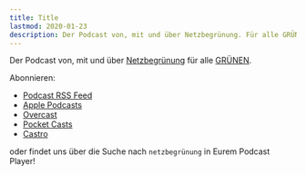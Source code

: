 ```yaml
---
title: Title
lastmod: 2020-01-23
description: Der Podcast von, mit und über Netzbegrünung. Für alle GRÜNEN.
---
```


Der Podcast von, mit und über [Netzbegrünung](https://blog.netzbegruenung.de/) für alle [GRÜNEN](https://www.gruene.de/).

Abonnieren:

- [Podcast RSS Feed](https://podcast.netzbegruenung.de/podcast/index.xml)
- [Apple Podcasts](https://podcasts.apple.com/podcast/id1495546809)
- [Overcast](https://overcast.fm/itunes1495546809/der-netzbegr-nung-podcast)
- [Pocket Casts](https://pca.st/zmoq6ssz)
- [Castro](https://castro.fm/podcast/9ace5316-760b-4c12-a1d4-74fe5c40954b)

oder findet uns über die Suche nach `netzbegrünung` in Eurem Podcast Player!
